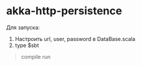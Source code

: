 # akka-http-persistence
Для запуска:

1. Настроить url, user, password в DataBase.scala
2. type $sbt
>compile
>run
